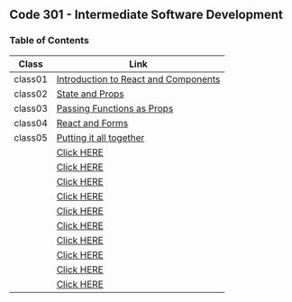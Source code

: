 ## Code 301 - Intermediate Software Development

### Table of Contents
| Class      | Link                                                            |
| -----------  | ----------------------------------------------------------------|
|    class01  |[Introduction to React and Components](https://enasbatayneh.github.io/Reading-notes/301/class01)| 
|  class02    |[State and Props](https://enasbatayneh.github.io/Reading-notes/301/class02)|
| class03 |[Passing Functions as Props](https://enasbatayneh.github.io/Reading-notes/301/class03)|
| class04 |[React and Forms](https://enasbatayneh.github.io/Reading-notes/301/class04)|
|    class05  |[Putting it all together](https://enasbatayneh.github.io/Reading-notes/301/class05)|
|      |[Click HERE]()|
|      |[Click HERE]()|
|      |[Click HERE]()|
|      |[Click HERE]()|
|      |[Click HERE]()|
|      |[Click HERE]()|
|      |[Click HERE]()|
|      |[Click HERE]()|
|      |[Click HERE]()|
|      |[Click HERE]()|





